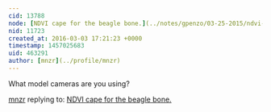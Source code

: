 ```yaml
---
cid: 13788
node: [NDVI cape for the beagle bone.](../notes/gpenzo/03-25-2015/ndvi-cape-for-the-beagle-bone)
nid: 11723
created_at: 2016-03-03 17:21:23 +0000
timestamp: 1457025683
uid: 463291
author: [mnzr](../profile/mnzr)
---
```


What model cameras are you using?

[mnzr](../profile/mnzr) replying to: [NDVI cape for the beagle bone.](../notes/gpenzo/03-25-2015/ndvi-cape-for-the-beagle-bone)

